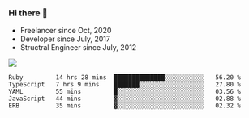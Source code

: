 ### Hi there 👋

- Freelancer since Oct, 2020
- Developer since July, 2017
- Structral Engineer since July, 2012

<img src="https://github-readme-stats.vercel.app/api?username=an-lee&show_icons=true&icon_color=0366d6&text_color=24292e&bg_color=ffffff&hide_title=true" />

<!--START_SECTION:waka-->
```text
Ruby         14 hrs 28 mins  ██████████████░░░░░░░░░░░   56.20 % 
TypeScript   7 hrs 9 mins    ███████░░░░░░░░░░░░░░░░░░   27.80 % 
YAML         55 mins         █░░░░░░░░░░░░░░░░░░░░░░░░   03.56 % 
JavaScript   44 mins         ▓░░░░░░░░░░░░░░░░░░░░░░░░   02.88 % 
ERB          35 mins         ▓░░░░░░░░░░░░░░░░░░░░░░░░   02.32 % 
```
<!--END_SECTION:waka-->
